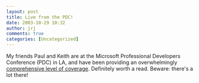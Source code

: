 ```yaml
---
layout: post
title: Live from the PDC!
date: 2003-10-29 10:32
author: jrj
comments: true
categories: [Uncategorized]
---
```

My friends Paul and Keith are at the Microsoft Professional Developers Conference (PDC) in LA, and have been providing an overwhelmingly <a href="http://www.winsupersite.com/reviews/pdc2003.asp" target="_blank">comprehensive level of coverage</a>. Definitely worth a read. Beware: there's a lot there!
